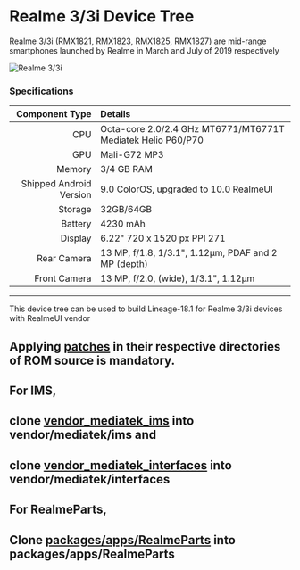 # Realme 3/3i Device Tree
Realme 3/3i (RMX1821, RMX1823, RMX1825, RMX1827) are mid-range smartphones launched by Realme in March and July of 2019 respectively

![Realme 3/3i](https://www.gizmochina.com/wp-content/uploads/2019/04/Realme-3-MT6771-500x500.jpg "Realme 3/3i")

### Specifications

Component Type | Details
-------:|:-------------------------
CPU     | Octa-core 2.0/2.4 GHz MT6771/MT6771T Mediatek Helio P60/P70
GPU     | Mali-G72 MP3
Memory  | 3/4 GB RAM
Shipped Android Version | 9.0 ColorOS, upgraded to 10.0 RealmeUI
Storage | 32GB/64GB
Battery | 4230 mAh
Display | 6.22" 720 x 1520 px PPI 271
Rear Camera | 13 MP, f/1.8, 1/3.1", 1.12µm, PDAF and 2 MP (depth)
Front Camera | 13 MP, f/2.0, (wide), 1/3.1", 1.12µm

---

This device tree can be used to build Lineage-18.1 for Realme 3/3i devices with RealmeUI vendor

## Applying [patches](https://github.com/Los-FE/android_device_realme_RMX1821/tree/lineage-18.1-rmui/patches) in their respective directories of ROM source is mandatory.

## For IMS,
## clone [vendor_mediatek_ims](https://github.com/Los-FE/vendor_mediatek_ims) into vendor/mediatek/ims and
## clone [vendor_mediatek_interfaces](https://github.com/Los-FE/vendor_mediatek_interfaces) into vendor/mediatek/interfaces

## For RealmeParts,
## Clone [packages/apps/RealmeParts](https://github.com/Realme-G70-Series/android_packages_apps_RealmeParts) into packages/apps/RealmeParts
